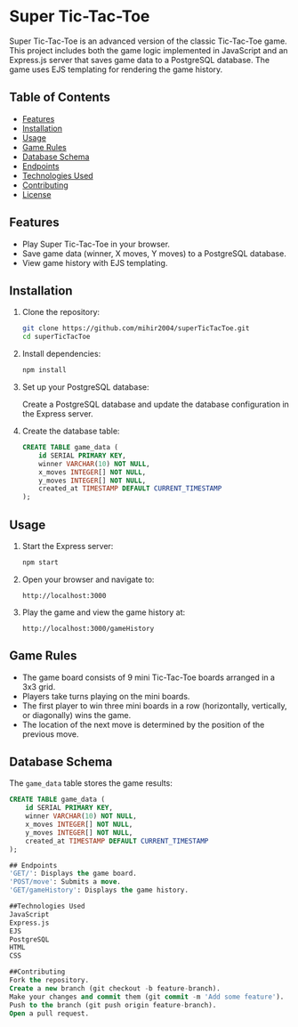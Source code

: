 # Super Tic-Tac-Toe

Super Tic-Tac-Toe is an advanced version of the classic Tic-Tac-Toe game. This project includes both the game logic implemented in JavaScript and an Express.js server that saves game data to a PostgreSQL database. The game uses EJS templating for rendering the game history.

## Table of Contents

- [Features](#features)
- [Installation](#installation)
- [Usage](#usage)
- [Game Rules](#game-rules)
- [Database Schema](#database-schema)
- [Endpoints](#endpoints)
- [Technologies Used](#technologies-used)
- [Contributing](#contributing)
- [License](#license)

## Features

- Play Super Tic-Tac-Toe in your browser.
- Save game data (winner, X moves, Y moves) to a PostgreSQL database.
- View game history with EJS templating.

## Installation

1. Clone the repository:
    ```sh
    git clone https://github.com/mihir2004/superTicTacToe.git
    cd superTicTacToe
    ```

2. Install dependencies:
    ```sh
    npm install
    ```

3. Set up your PostgreSQL database:

    Create a PostgreSQL database and update the database configuration in the Express server.

4. Create the database table:
    ```sql
    CREATE TABLE game_data (
        id SERIAL PRIMARY KEY,
        winner VARCHAR(10) NOT NULL,
        x_moves INTEGER[] NOT NULL,
        y_moves INTEGER[] NOT NULL,
        created_at TIMESTAMP DEFAULT CURRENT_TIMESTAMP
    );
    ```

## Usage

1. Start the Express server:
    ```sh
    npm start
    ```

2. Open your browser and navigate to:
    ```
    http://localhost:3000
    ```

3. Play the game and view the game history at:
    ```
    http://localhost:3000/gameHistory
    ```

## Game Rules

- The game board consists of 9 mini Tic-Tac-Toe boards arranged in a 3x3 grid.
- Players take turns playing on the mini boards.
- The first player to win three mini boards in a row (horizontally, vertically, or diagonally) wins the game.
- The location of the next move is determined by the position of the previous move.

## Database Schema

The `game_data` table stores the game results:
```sql
CREATE TABLE game_data (
    id SERIAL PRIMARY KEY,
    winner VARCHAR(10) NOT NULL,
    x_moves INTEGER[] NOT NULL,
    y_moves INTEGER[] NOT NULL,
    created_at TIMESTAMP DEFAULT CURRENT_TIMESTAMP
);

## Endpoints
'GET/': Displays the game board.
'POST/move': Submits a move.
'GET/gameHistory': Displays the game history.

##Technologies Used
JavaScript
Express.js
EJS
PostgreSQL
HTML
CSS

##Contributing
Fork the repository.
Create a new branch (git checkout -b feature-branch).
Make your changes and commit them (git commit -m 'Add some feature').
Push to the branch (git push origin feature-branch).
Open a pull request.

